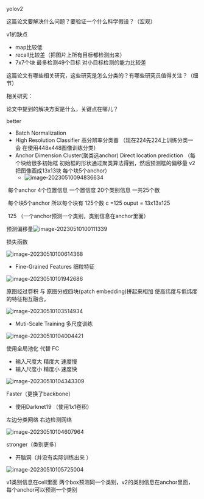 yolov2





这篇论文要解决什么问题？要验证一个什么科学假设？（宏观）

  v1的缺点

- map比较低
- recall比较差（把图片上所有目标都检测出来）
- 7x7个块 最多检测49个目标 对小目标检测的能力比较差











这篇论文有哪些相关研究，这些研究是怎么分类的？有哪些研究员值得关注？（细节）

相关研究：

 

论文中提到的解决方案是什么，关键点在哪儿？

 better

- Batch Normalization
- High Resolution Classifier  高分辨率分类器 （现在224先224上训练分类一会 在使用448x448图像训练分类）
- Anchor   Dimension Cluster(聚类选anchor)     Direct location prediction （每个块给很多初始框 初始框的形状通过聚类算法得到，然后预测框的偏移量  v2把图像画成13x13块 每个块5个anchor）
  - ![image-20230510094836634](https://zhangwenkang666.oss-cn-beijing.aliyuncs.com/image-20230510094836634.png)

​			每个anchor 4个位置信息 一个置信度 20个类别信息 一共25个数

​			每个块5个anchor 所以每个块有 125个数  c =125  ouput = 13x13x125

​		125 （一个anchor预测一个类别，类别信息在anchor里面）

预测偏移量![image-20230510100111339](https://zhangwenkang666.oss-cn-beijing.aliyuncs.com/image-20230510100111339.png)



损失函数

![image-20230510100614368](https://zhangwenkang666.oss-cn-beijing.aliyuncs.com/image-20230510100614368.png)





 

- Fine-Grained Features 细粒特征

![image-20230510101942686](https://zhangwenkang666.oss-cn-beijing.aliyuncs.com/image-20230510101942686.png)



原图经过卷积 与 原图分成四块(patch embedding)拼起来相加 使高纬度与低纬度的特征相互融合。



![image-20230510103514934](https://zhangwenkang666.oss-cn-beijing.aliyuncs.com/image-20230510103514934.png)









- Muti-Scale Training  多尺度训练



![image-20230510104004421](https://zhangwenkang666.oss-cn-beijing.aliyuncs.com/image-20230510104004421.png)



 使用全局池化 代替 FC

- 输入尺度大 精度大  速度慢
- 输入尺度小 精度小  速度快



![image-20230510104343309](https://zhangwenkang666.oss-cn-beijing.aliyuncs.com/image-20230510104343309.png)







Faster（更换了backbone）

- 使用Darknet19 （使用1x1卷积）



左边分类网络 右边检测网络

![image-20230510104607964](https://zhangwenkang666.oss-cn-beijing.aliyuncs.com/image-20230510104607964.png)







stronger（类别更多）

- 开脑洞（并没有实际训练出来 ）



![image-20230510105725004](https://zhangwenkang666.oss-cn-beijing.aliyuncs.com/image-20230510105725004.png)









 

v1类别信息在cell里面 两个box预测同一个类别，v2的类别信息在anchor里面，每个anchor可以预测一个类别





